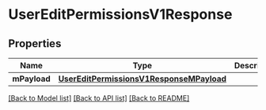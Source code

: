 # UserEditPermissionsV1Response

## Properties
Name | Type | Description | Notes
------------ | ------------- | ------------- | -------------
**mPayload** | [**UserEditPermissionsV1ResponseMPayload**](UserEditPermissionsV1ResponseMPayload.md) |  | 

[[Back to Model list]](../README.md#documentation-for-models) [[Back to API list]](../README.md#documentation-for-api-endpoints) [[Back to README]](../README.md)


